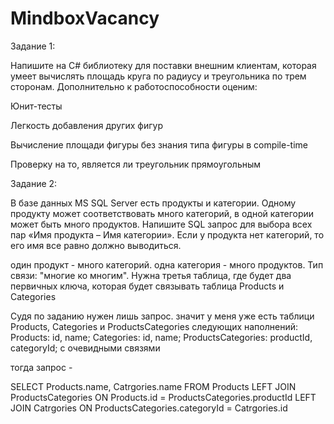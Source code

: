 # MindboxVacancy

Задание 1:

Напишите на C# библиотеку для поставки внешним клиентам, которая умеет вычислять площадь круга по радиусу и треугольника по трем сторонам. Дополнительно к работоспособности оценим:

Юнит-тесты

Легкость добавления других фигур

Вычисление площади фигуры без знания типа фигуры в compile-time

Проверку на то, является ли треугольник прямоугольным

Задание 2:

В базе данных MS SQL Server есть продукты и категории. Одному продукту может соответствовать много категорий, в одной категории может быть много продуктов. Напишите SQL запрос для выбора всех пар «Имя продукта – Имя категории». Если у продукта нет категорий, то его имя все равно должно выводиться.

один продукт - много категорий. одна категория - много продуктов. Тип связи: "многие ко многим".
Нужна третья таблица, где будет два первичных ключа, которая будет связывать таблица Products и Categories

Судя по заданию нужен лишь запрос. значит у меня уже есть таблици Products, Categories и ProductsCategories следующих наполнений:
Products:
id, name;
Categories:
id, name;
ProductsCategories:
productId, categoryId; с очевидными связями

тогда запрос -

SELECT Products.name, Catrgories.name
FROM Products LEFT JOIN ProductsCategories
ON Products.id = ProductsCategories.productId LEFT JOIN Catrgories
ON ProductsCategories.categoryId = Catrgories.id

